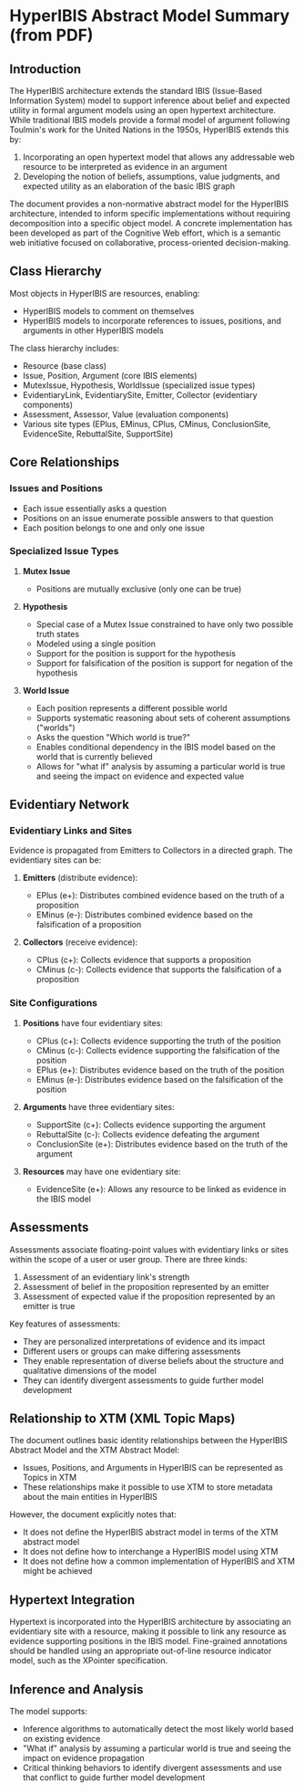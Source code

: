 # HyperIBIS Abstract Model Summary (from PDF)

## Introduction

The HyperIBIS architecture extends the standard IBIS (Issue-Based Information System) model to support inference about belief and expected utility in formal argument models using an open hypertext architecture. While traditional IBIS models provide a formal model of argument following Toulmin's work for the United Nations in the 1950s, HyperIBIS extends this by:

1. Incorporating an open hypertext model that allows any addressable web resource to be interpreted as evidence in an argument
2. Developing the notion of beliefs, assumptions, value judgments, and expected utility as an elaboration of the basic IBIS graph

The document provides a non-normative abstract model for the HyperIBIS architecture, intended to inform specific implementations without requiring decomposition into a specific object model. A concrete implementation has been developed as part of the Cognitive Web effort, which is a semantic web initiative focused on collaborative, process-oriented decision-making.

## Class Hierarchy

Most objects in HyperIBIS are resources, enabling:
- HyperIBIS models to comment on themselves
- HyperIBIS models to incorporate references to issues, positions, and arguments in other HyperIBIS models

The class hierarchy includes:
- Resource (base class)
- Issue, Position, Argument (core IBIS elements)
- MutexIssue, Hypothesis, WorldIssue (specialized issue types)
- EvidentiaryLink, EvidentiarySite, Emitter, Collector (evidentiary components)
- Assessment, Assessor, Value (evaluation components)
- Various site types (EPlus, EMinus, CPlus, CMinus, ConclusionSite, EvidenceSite, RebuttalSite, SupportSite)

## Core Relationships

### Issues and Positions

- Each issue essentially asks a question
- Positions on an issue enumerate possible answers to that question
- Each position belongs to one and only one issue

### Specialized Issue Types

1. **Mutex Issue**
   - Positions are mutually exclusive (only one can be true)

2. **Hypothesis**
   - Special case of a Mutex Issue constrained to have only two possible truth states
   - Modeled using a single position
   - Support for the position is support for the hypothesis
   - Support for falsification of the position is support for negation of the hypothesis

3. **World Issue**
   - Each position represents a different possible world
   - Supports systematic reasoning about sets of coherent assumptions ("worlds")
   - Asks the question "Which world is true?"
   - Enables conditional dependency in the IBIS model based on the world that is currently believed
   - Allows for "what if" analysis by assuming a particular world is true and seeing the impact on evidence and expected value

## Evidentiary Network

### Evidentiary Links and Sites

Evidence is propagated from Emitters to Collectors in a directed graph. The evidentiary sites can be:

1. **Emitters** (distribute evidence):
   - EPlus (e+): Distributes combined evidence based on the truth of a proposition
   - EMinus (e-): Distributes combined evidence based on the falsification of a proposition

2. **Collectors** (receive evidence):
   - CPlus (c+): Collects evidence that supports a proposition
   - CMinus (c-): Collects evidence that supports the falsification of a proposition

### Site Configurations

1. **Positions** have four evidentiary sites:
   - CPlus (c+): Collects evidence supporting the truth of the position
   - CMinus (c-): Collects evidence supporting the falsification of the position
   - EPlus (e+): Distributes evidence based on the truth of the position
   - EMinus (e-): Distributes evidence based on the falsification of the position

2. **Arguments** have three evidentiary sites:
   - SupportSite (c+): Collects evidence supporting the argument
   - RebuttalSite (c-): Collects evidence defeating the argument
   - ConclusionSite (e+): Distributes evidence based on the truth of the argument

3. **Resources** may have one evidentiary site:
   - EvidenceSite (e+): Allows any resource to be linked as evidence in the IBIS model

## Assessments

Assessments associate floating-point values with evidentiary links or sites within the scope of a user or user group. There are three kinds:

1. Assessment of an evidentiary link's strength
2. Assessment of belief in the proposition represented by an emitter
3. Assessment of expected value if the proposition represented by an emitter is true

Key features of assessments:
- They are personalized interpretations of evidence and its impact
- Different users or groups can make differing assessments
- They enable representation of diverse beliefs about the structure and qualitative dimensions of the model
- They can identify divergent assessments to guide further model development

## Relationship to XTM (XML Topic Maps)

The document outlines basic identity relationships between the HyperIBIS Abstract Model and the XTM Abstract Model:
- Issues, Positions, and Arguments in HyperIBIS can be represented as Topics in XTM
- These relationships make it possible to use XTM to store metadata about the main entities in HyperIBIS

However, the document explicitly notes that:
- It does not define the HyperIBIS abstract model in terms of the XTM abstract model
- It does not define how to interchange a HyperIBIS model using XTM
- It does not define how a common implementation of HyperIBIS and XTM might be achieved

## Hypertext Integration

Hypertext is incorporated into the HyperIBIS architecture by associating an evidentiary site with a resource, making it possible to link any resource as evidence supporting positions in the IBIS model. Fine-grained annotations should be handled using an appropriate out-of-line resource indicator model, such as the XPointer specification.

## Inference and Analysis

The model supports:
- Inference algorithms to automatically detect the most likely world based on existing evidence
- "What if" analysis by assuming a particular world is true and seeing the impact on evidence propagation
- Critical thinking behaviors to identify divergent assessments and use that conflict to guide further model development
